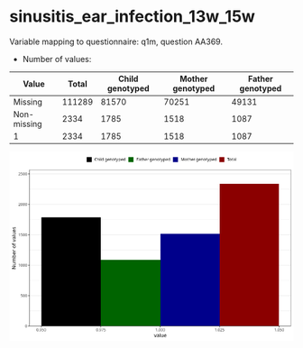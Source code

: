 # sinusitis_ear_infection_13w_15w
Variable mapping to questionnaire: q1m, question AA369.
- Number of values:

| Value | Total | Child genotyped | Mother genotyped | Father genotyped |
| ----- | ----- | --------------- | ---------------- | ---------------- |
| Missing | 111289 | 81570 | 70251 | 49131 |
| Non-missing | 2334 | 1785 | 1518 | 1087 |
| 1 | 2334 | 1785 | 1518 | 1087 |



![](sinusitis_ear_infection_13w_15w_n.png)



